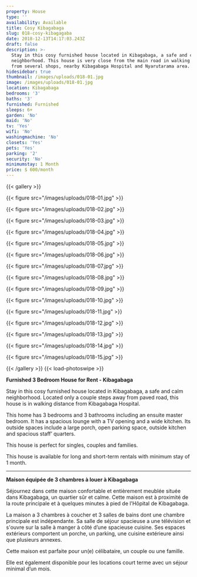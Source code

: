 ```yaml
---
property: House
type: ''
availability: Available
title: Cosy Kibagabaga
slug: 018-cosy-kibagagaba
date: 2018-12-13T14:17:03.243Z
draft: false
description: >-
  Stay in this cosy furnished house located in Kibagabaga, a safe and calm
  neighborhood. This house is very close from the main road in walking distance
  from several shops, nearby Kibagabaga Hospital and Nyarutarama area.
hidesidebar: true
thumbnail: /images/uploads/018-01.jpg
image: /images/uploads/018-01.jpg
location: Kibagabaga
bedrooms: '3'
baths: '3'
furnished: Furnished
sleeps: 6+
garden: 'No'
maid: 'No'
tv: 'Yes'
wifi: 'No'
washingmachine: 'No'
closets: 'Yes'
pets: 'Yes'
parking: '2'
security: 'No'
minimumstay: 1 Month
price: $ 600/month
---
```

{{< gallery >}} 

{{< figure src="/images/uploads/018-01.jpg" >}} 

{{< figure src="/images/uploads/018-02.jpg" >}}

 {{< figure src="/images/uploads/018-03.jpg" >}} 

{{< figure src="/images/uploads/018-04.jpg" >}}

{{< figure src="/images/uploads/018-05.jpg" >}}

 {{< figure src="/images/uploads/018-06.jpg" >}}

 {{< figure src="/images/uploads/018-07.jpg" >}}

 {{< figure src="/images/uploads/018-08.jpg" >}}

{{< figure src="/images/uploads/018-09.jpg" >}} 

{{< figure src="/images/uploads/018-10.jpg" >}}

 {{< figure src="/images/uploads/018-11.jpg" >}} 

{{< figure src="/images/uploads/018-12.jpg" >}}

{{< figure src="/images/uploads/018-13.jpg" >}}

{{< figure src="/images/uploads/018-14.jpg" >}}

{{< figure src="/images/uploads/018-15.jpg" >}}

 {{< /gallery >}} {{< load-photoswipe >}}

**Furnished 3 Bedroom House for Rent - Kibagabaga**

Stay in this cosy furnished house located in Kibagabaga, a safe and calm neighborhood. Located only a couple steps away from paved road, this house is in walking distance from Kibagabaga Hospital.

This home has 3 bedrooms and 3 bathrooms including an ensuite master bedroom. It has a spacious lounge with a TV opening and a wide kitchen. Its outside spaces include a large porch, open parking space, outside kitchen and spacious staff’ quarters.

This house is perfect for singles, couples and families. 

This house is available for long and short-term rentals with minimum stay of 1 month.

- - -

**Maison équipée de 3 chambres à louer à Kibagabaga**

Séjournez dans cette maison confortable et entièrement meublée située dans Kibagabaga, un quartier sûr et calme. Cette maison est à proximité de la route principale et à quelques minutes à pied de l'Hôpital de Kibagabaga. 

La maison a 3 chambres à coucher et 3 salles de bains dont une chambre principale est indépendante. Sa salle de séjour spacieuse a une télévision et s'ouvre sur la salle à manger à côté d’une spacieuse cuisine. Ses espaces extérieurs comportent un porche, un parking, une cuisine extérieure ainsi que plusieurs annexes.

Cette maison est parfaite pour un(e) célibataire, un couple ou une famille. 

Elle est également disponible pour les locations court terme avec un séjour minimal d’un mois.
